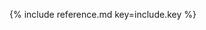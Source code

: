 <div style="padding: 1.5rem;">
  <p class="alert alert-info" role="alert" markdown="1">
    {% include reference.md key=include.key %}
  </p>
</div>
